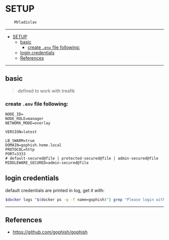 # SETUP

```sh
    MVladislav
```

---

- [SETUP](#setup)
  - [basic](#basic)
    - [create `.env` file following:](#create-env-file-following)
  - [login credentials](#login-credentials)
  - [References](#references)

---

## basic

> defined to work with treafik

### create `.env` file following:

```env
NODE_ID=
NODE_ROLE=manager
NETWORK_MODE=overlay

VERSION=latest

LB_SWARM=true
DOMAIN=gophish.home.local
PROTOCOL=http
PORT=3333
# default-secured@file | protected-secured@file | admin-secured@file
MIDDLEWARE_SECURED=admin-secured@file
```

## login credentials

default credentials are printed in log, get it with:

```sh
$docker logs "$(docker ps -q -f name=gophish)"| grep "Please login with"
```

---

## References

- <https://github.com/gophish/gophish>
